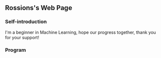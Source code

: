 ## Rossions's Web Page

### Self-introduction
  I'm a beginner in Machine Learning, hope our progress together, thank you for your support!
### Program




